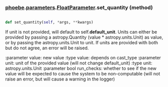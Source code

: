 ### [phoebe](phoebe.md).[parameters](phoebe.parameters.md).[FloatParameter](phoebe.parameters.FloatParameter.md).set_quantity (method)


```py

def set_quantity(self, *args, **kwargs)

```



If unit is not provided, will default to self.<strong>default_unit</strong>.
Units can either be provided by passing a astropy.Quantity (value * astropy.units.Unit)
as value, or by passing the astropy.units.Unit to unit.  If units are provided with both
but do not agree, an error will be raised.

:parameter value: new value
:type value: depends on cast_type
:parameter unit: unit of the provided value (will not change default_unit)
:type unit: astropy.units.Unit
:parameter bool run_checks: whether to see if the new value will be expected
    to cause the system to be non-computable (will not raise an error, but
    will cause a warning in the logger)

